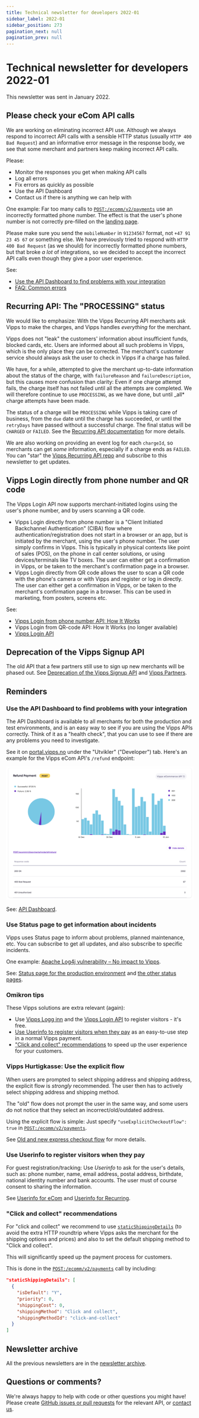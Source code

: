 ```yaml
---
title: Technical newsletter for developers 2022-01
sidebar_label: 2022-01
sidebar_position: 273
pagination_next: null
pagination_prev: null
---
```


# Technical newsletter for developers 2022-01

This newsletter was sent in January 2022.

## Please check your eCom API calls

We are working on eliminating incorrect API use. Although we always respond to
incorrect API calls with a sensible HTTP status (usually `HTTP 400 Bad Request`)
and an informative error message in the response body, we see that some merchant
and partners keep making incorrect API calls.

Please:

* Monitor the responses you get when making API calls
* Log all errors
* Fix errors as quickly as possible
* Use the API Dashboard
* Contact us if there is anything we can help with

One example: Far too many calls to
[`POST:/ecomm/v2/payments`](https://developer.vippsmobilepay.com/api/ecom#tag/Vipps-eCom-API/operation/initiatePaymentV3UsingPOST)
use an incorrectly formatted phone number.
The effect is that the user's phone number is not correctly pre-filled on
the [landing page](../common-topics/landing-page.md).

Please make sure you send the `mobileNumber` in `91234567` format, not
`+47 91 23 45 67` or something else.
We have previously tried to respond with `HTTP 400 Bad Request` (as we should)
for incorrectly formatted phone numbers, but that broke *a lot*  of integrations,
so we decided to accept the incorrect API calls even though they give a poor
user experience.

See:

* [Use the API Dashboard to find problems with your integration](#use-the-api-dashboard-to-find-problems-with-your-integration)
* [FAQ: Common errors](../faqs/common-errors-faq.md)

## Recurring API: The "PROCESSING" status

We would like to emphasize: With the Vipps Recurring API merchants ask Vipps
to make the charges, and Vipps handles *everything* for the merchant.

Vipps does not "leak" the customers' information about insufficient funds,
blocked cards, etc. Users are informed about all such problems in Vipps, which
is the only place they can be corrected. The merchant's customer service should
always ask the user to check in Vipps if a charge has failed.

We have, for a while, attempted to give the merchant up-to-date information
about the status of the charge, with `failureReason` and `failureDescription`,
but this causes more confusion than clarity: Even if one charge attempt fails,
the charge itself has not failed until all the attempts are completed.
We will therefore continue to use `PROCESSING`, as we have done, but until
_all* charge attempts have been made.

The status of a charge will be `PROCESSING` while Vipps is taking care of business,
from the `due` date until the charge has succeeded, or until the
`retryDays` have passed without a successful charge.
The final status will be `CHARGED` or `FAILED`.
See the
[Recurring API documentation](https://developer.vippsmobilepay.com/docs/APIs/recurring-api)
for more details.

We are also working on providing an event log for each `chargeId`, so merchants
can get *some* information, especially if a charge ends as `FAILED`.
You can "star" the
[Vipps Recurring API repo](https://developer.vippsmobilepay.com/docs/APIs/recurring-api)
and subscribe to this newsletter to get updates.

## Vipps Login directly from phone number and QR code

The Vipps Login API now supports merchant-initiated logins using the
user's phone number, and by users scanning a QR code.

* Vipps Login directly from phone number is a "Client Initiated Backchannel
  Authentication" (CIBA) flow where authentication/registration does not start in a
  browser or an app, but is initiated by the merchant, using the user's phone number.
  The user simply confirms in Vipps.
  This is typically in physical contexts like point of sales (POS), on the phone
  in call center solutions, or using devices/terminals like TV boxes. The user can
  either get a confirmation in Vipps, or be taken to the merchant's confirmation page in a browser.
* Vipps Login directly from QR code allows the user to scan a QR code with the
  phone's camera or with Vipps and register or log in directly. The user can either get a confirmation in Vipps,
  or be taken to the merchant's confirmation page in a browser.
  This can be used in marketing, from posters, screens etc.

See:

* [Vipps Login from phone number API: How It Works](https://developer.vippsmobilepay.com/docs/APIs/login-api/how-it-works/vipps-login-from-phone-number-api-howitworks)
* Vipps Login from QR-code API: How It Works (no longer available)
* [Vipps Login API](https://developer.vippsmobilepay.com/docs/APIs/login-api)

## Deprecation of the Vipps Signup API

The old API that a few partners still use to sign up new merchants will
be phased out. See
[Deprecation of the Vipps Signup API](https://github.com/vippsas/vipps-signup-api/blob/master/vipps-signup-api-deprecation.md)
and
[Vipps Partners](https://developer.vippsmobilepay.com/docs/vipps-partner).

## Reminders

### Use the API Dashboard to find problems with your integration

The API Dashboard is available to all merchants for both the production and test environments,
and is an easy way to see if you are using the Vipps APIs correctly.
Think of it as a "health check", that you can use to see if there are any
problems you need to investigate.

See it on
[portal.vipps.no](https://portal.vipps.no)
under the "Utvikler" ("Developer") tab.
Here's an example for the Vipps eCom API's `/refund` endpoint:

![API Dashboard example](images/2021-02-api-dashboard-example.png)

See:
[API Dashboard](../developer-resources/api-dashboard.md).

### Use Status page to get information about incidents

Vipps uses Status page to inform about problems, planned maintenance, etc.
You can subscribe to get all updates, and also subscribe to specific incidents.

One example:
[Apache Log4j vulnerability – No impact to Vipps](https://vipps.statuspage.io/incidents/yfbhp4lm9g4j).

See:
[Status page for the production environment](https://vipps.statuspage.io)
and
[the other status pages](../developer-resources/status-pages.md).

### Omikron tips

These Vipps solutions are extra relevant (again):

* Use
  [Vipps Logg inn](https://vipps.no/produkter-og-tjenester/privat/logg-inn-med-vipps/logg-inn-med-vipps/)
  and the
  [Vipps Login API](https://developer.vippsmobilepay.com/docs/APIs/login-api)
  to register visitors - it's free.
* [Use Userinfo to register visitors when they pay](#use-userinfo-to-register-visitors-when-they-pay)
  as an easy-to-use step in a normal Vipps payment.
* ["Click and collect" recommendations](#click-and-collect-recommendations)
  to speed up the user experience for your customers.

### Vipps Hurtigkasse: Use the explicit flow

When users are prompted to select shipping address and shipping address, the
explicit flow is *strongly* recommended. The user then has to actively
select shipping address and shipping method.

The "old" flow does not prompt the user in the same way, and some users
do not notice that they select an incorrect/old/outdated address.

Using the explicit flow is simple: Just specify
`"useExplicitCheckoutFlow": true`
in
[`POST:/ecomm/v2/payments`](https://developer.vippsmobilepay.com/api/ecom#tag/Vipps-eCom-API/operation/initiatePaymentV3UsingPOST).

See
[Old and new express checkout flow](https://developer.vippsmobilepay.com/docs/APIs/ecom-api/vipps-ecom-api#old-and-new-express-checkout-flow)
for more details.

### Use Userinfo to register visitors when they pay

For guest registration/tracking: Use *Userinfo* to ask for the user's details, such as:
phone number, name, email address, postal address, birthdate, national identity number and bank accounts.
The user must of course consent to sharing the information.

See
[Userinfo for eCom](https://developer.vippsmobilepay.com/docs/APIs/ecom-api/vipps-ecom-api#userinfo)
and
[Userinfo for Recurring](https://developer.vippsmobilepay.com/docs/APIs/recurring-api/vipps-recurring-api#userinfo).

### "Click and collect" recommendations

For "click and collect" we recommend to use
[`staticShippingDetails`](https://developer.vippsmobilepay.com/docs/APIs/ecom-api/vipps-ecom-api#shipping-and-static-shipping-details)
(to avoid the extra HTTP roundtrip where Vipps asks the merchant
for the shipping options and prices) and also to set the default
shipping method to "Click and collect".

This will significantly speed up the payment process for customers.

This is done in the
[`POST:​/ecomm​/v2​/payments`](https://developer.vippsmobilepay.com/api/ecom#tag/Vipps-eCom-API/operation/initiatePaymentV3UsingPOST)
call by including:

```json
"staticShippingDetails": [
  {
    "isDefault": "Y",
    "priority": 0,
    "shippingCost": 0,
    "shippingMethod": "Click and collect",
    "shippingMethodId": "click-and-collect"
  }
]
```

## Newsletter archive

All the previous newsletters are in the
[newsletter archive](https://developer.vippsmobilepay.com/docs/vipps-developers/newsletters).

## Questions or comments?

We're always happy to help with code or other questions you might have!
Please create [GitHub issues or pull requests](https://github.com/vippsas)
for the relevant API,
or [contact us](https://developer.vippsmobilepay.com/docs/vipps-developers/contact).
